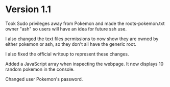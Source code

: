 # Version 1.1

Took Sudo privileges away from Pokemon and made the roots-pokemon.txt owner "ash" so users will have an idea for future ssh use.

I also changed the text files permissions to now show they are owned by either pokemon or ash, so they don't all have the generic root.

I also fixed the official writeup to represent these changes.

Added a JavaScript array when inspecting the webpage. It now displays 10 random pokemon in the console.

Changed user Pokemon's password.
